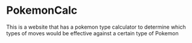 # PokemonCalc
This is a website that has a pokemon type calculator to determine which types of moves would be effective against a certain type of Pokemon
